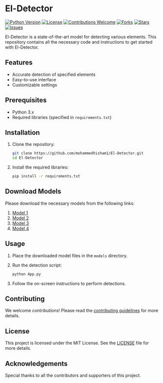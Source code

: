 # El-Detector

[![Python Version](https://img.shields.io/badge/python-3.x-blue.svg)](https://www.python.org/)
[![License](https://img.shields.io/badge/license-MIT-green.svg)](https://github.com/mohammedhisham1/El-Detector/blob/main/LICENSE)
[![Contributions Welcome](https://img.shields.io/badge/contributions-welcome-brightgreen.svg)](CONTRIBUTING.md)
[![Forks](https://img.shields.io/github/forks/mohammedhisham1/El-Detector.svg)](https://github.com/mohammedhisham1/El-Detector/network/members)
[![Stars](https://img.shields.io/github/stars/mohammedhisham1/El-Detector.svg)](https://github.com/mohammedhisham1/El-Detector/stargazers)
[![Issues](https://img.shields.io/github/issues/mohammedhisham1/El-Detector.svg)](https://github.com/mohammedhisham1/El-Detector/issues)

El-Detector is a state-of-the-art model for detecting various elements. This repository contains all the necessary code and instructions to get started with El-Detector.

## Features

- Accurate detection of specified elements
- Easy-to-use interface
- Customizable settings

## Prerequisites

- Python 3.x
- Required libraries (specified in `requirements.txt`)

## Installation

1. Clone the repository:
    ```bash
    git clone https://github.com/mohammedhisham1/El-Detector.git
    cd El-Detector
    ```

2. Install the required libraries:
    ```bash
    pip install -r requirements.txt
    ```

## Download Models

Please download the necessary models from the following links:

1. [Model 1](https://drive.google.com/file/d/1W5171aT-1rYwK2iQyKGF0C2kT1UPjq11/view)
2. [Model 2](https://drive.google.com/file/d/1e85Y1bhvPc9yjwKq-lSIewHIRgCDa4YS/view)
3. [Model 3](https://drive.google.com/file/d/1D1nvw715Yp_yK6XYYPfUxnxygfPEEK2k/view)
4. [Model 4](https://drive.google.com/file/d/1FzWmCNISoWwGJbdNM65frDJi4QVs_-g1/view)

## Usage

1. Place the downloaded model files in the `models` directory.

2. Run the detection script:
    ```bash
    python App.py
    ```

3. Follow the on-screen instructions to perform detections.

## Contributing

We welcome contributions! Please read the [contributing guidelines](CONTRIBUTING.md) for more details.

## License

This project is licensed under the MIT License. See the [LICENSE](LICENSE) file for more details.

## Acknowledgements

Special thanks to all the contributors and supporters of this project.
